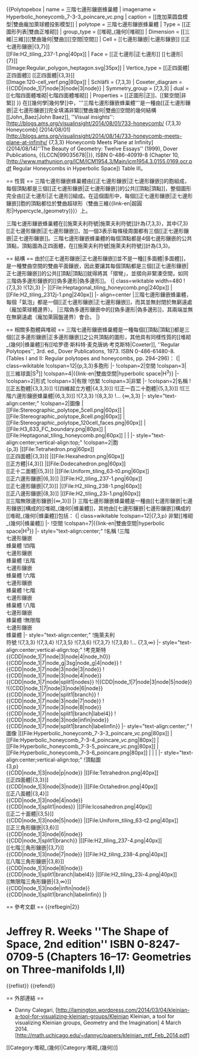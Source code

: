 {{Polytopebox
| name = 三階七邊形鑲嵌蜂巢體
| imagename = Hyperbolic_honeycomb_7-3-3_poincare_vc.png
| caption = [[庞加莱圆盘模型|雙曲龐加萊球體投影模型]]
| polytope = 三階七邊形鑲嵌蜂巢體
| Type = [[正圖形列表|雙曲正堆砌]]
| group_type = [[堆砌_(幾何)|堆砌]]
| Dimension = [[三維|三維]][[雙曲幾何|雙曲]][[空間|空間]]
| Cell = [[七邊形鑲嵌|七邊形鑲嵌]] [[正七邊形鑲嵌|{3,7}]] <br/>[[File:H2_tiling_237-1.png|40px]]
| Face = [[正七邊形|正七邊形]] [[七邊形|{7}]] <BR>[[Image:Regular_polygon_heptagon.svg|35px]]
| Vertice_type = [[正四面體|正四面體]] [[正四面體|{3,3}]] <br/>[[Image:120-cell_verf.png|80px]]
| Schläfli = {7,3,3}
| Coxeter_diagram = {{CDD|node_1|7|node|3|node|3|node}}
| Symmetry_group = [7,3,3]
| dual = [[七階四面體堆砌|七階四面體堆砌]]
| Properties = [[正圖形|正]]、[[緊空間|非緊]]
}}
在[[幾何學|幾何學]]中，'''三階七邊形鑲嵌蜂巢體'''是一種由[[正七邊形鑲嵌|正七邊形鑲嵌]]完全填滿非緊[[雙曲幾何|雙曲]]空間的幾何結構<ref>[[John_Baez|John Baez]], ''Visual insights'': [http://blogs.ams.org/visualinsight/2014/08/01/733-honeycomb/ {7,3,3} Honeycomb] (2014/08/01) </ref><ref>[http://blogs.ams.org/visualinsight/2014/08/14/733-honeycomb-meets-plane-at-infinity/ {7,3,3} Honeycomb Meets Plane at Infinity] (2014/08/14)</ref><ref>''The Beauty of Geometry: Twelve Essays'' (1999), Dover Publications, {{LCCN|99035678||}}, ISBN 0-486-40919-8 (Chapter 10, [http://www.mathunion.org/ICM/ICM1954.3/Main/icm1954.3.0155.0169.ocr.pdf Regular Honeycombs in Hyperbolic Space]) Table III</ref>。

== 性質 ==
三階七邊形鑲嵌蜂巢體由[[正七邊形鑲嵌|正七邊形鑲嵌]]的胞組成，每個頂點都是三個[[正七邊形鑲嵌|正七邊形鑲嵌]]的公共[[頂點|頂點]]，整個圖形完全由[[正七邊形|正七邊形]]組成。在這個圖形中，每個[[正七邊形鑲嵌|正七邊形鑲嵌]]胞的頂點都位於雙曲超球形（雙曲三維{{link-en|超圓形|Hypercycle_(geometry)}}）上。

三階七邊形鑲嵌蜂巢體在[[施萊夫利符號|施萊夫利符號]]計為{7,3,3}，其中{7,3}[[正七邊形鑲嵌|正七邊形鑲嵌]]，加一個3表示每條稜周圍都有三個[[正七邊形鑲嵌|正七邊形鑲嵌]]。三階七邊形鑲嵌蜂巢體的每個頂點都是4個七邊形鑲嵌的公共頂點，頂點圖為正四面體，在[[施萊夫利符號|施萊夫利符號]]計為{3,3}。

== 結構 ==
由於[[正七邊形鑲嵌|正七邊形鑲嵌]]並不是一種[[多面體|多面體]]，是一種雙曲空間的雙曲平面鑲嵌，因此要讓其每個頂點都是三個[[正七邊形鑲嵌|正七邊形鑲嵌]]的公共[[頂點|頂點]]就得將其「摺彎」，並摺向非緊湊空間，如同三階偽多邊形鑲嵌的[[偽多邊形|偽多邊形]]。
{| class=wikitable width=480
!{7,3,3}
!{12i,3}
|-
|[[File:Heptagonal_tiling_honeycomb.png|240px]]
|[[File:H2_tiling_2312j-1.png|240px]]
|- align=center
|三階七邊形鑲嵌蜂巢體，每個「氣泡」都是一個[[正七邊形鑲嵌|正七邊形鑲嵌]]，而其並無封閉於無窮遠處（龐加萊球體邊界）。
|三階偽多邊形鑲嵌中的[[偽多邊形|偽多邊形]]，其兩端並無在無窮遠處（龐加萊圓盤邊界）會合。
|}

== 相關多胞體與堆砌 ==
三階七邊形鑲嵌蜂巢體是一種每個[[頂點|頂點]]都是三個[[正多邊形鑲嵌|正多邊形鑲嵌]]之公共頂點的圖形，其他具有同樣性質的[[堆砌_(幾何)|蜂巢體]]有<ref>[[哈罗德·斯科特·麦克唐纳·考克斯特|Coxeter]], ''Regular Polytopes'', 3rd. ed., Dover Publications, 1973. ISBN 0-486-61480-8. (Tables I and II: Regular polytopes and honeycombs, pp. 294–296)</ref>：
{| class=wikitable
!colspan=12|{p,3,3}多胞形
|-
!colspan=2|空間
!colspan=3|[[三維球面|S<sup>3</sup>]]
!colspan=4|{{link-en|雙曲空間|hyperbolic space|H<sup>3</sup>}}
|-
!colspan=2|形式
!colspan=3|有限
!仿緊
!colspan=3|非緊
|-
!colspan=2|名稱
![[正五胞體|{3,3,3}]]
![[四維超立方體|{4,3,3}]]
![[正一百二十胞體|{5,3,3}]]
![[三階六邊形鑲嵌蜂巢體|{6,3,3}]]
!{7,3,3}
!{8,3,3}
!... {∞,3,3}
|- style="text-align:center;"
!colspan=2|圖像
|[[File:Stereographic_polytope_5cell.png|60px]]
|[[File:Stereographic_polytope_8cell.png|60px]]
|[[File:Stereographic_polytope_120cell_faces.png|60px]]
|[[File:H3_633_FC_boundary.png|80px]]
|[[File:Heptagonal_tiling_honeycomb.png|60px]]
|
|
|- style="text-align:center;vertical-align:top;"
!colspan=2|胞<BR>{p,3}
|[[File:Tetrahedron.png|60px]]<BR>[[正四面體|{3,3}]]
|[[File:Hexahedron.png|60px]]<BR>[[正方體|{4,3}]]
|[[File:Dodecahedron.png|60px]]<BR>[[正十二面體|{5,3}]]
|[[File:Uniform_tiling_63-t0.png|60px]]<BR>[[正六邊形鑲嵌|{6,3}]]
|[[File:H2_tiling_237-1.png|60px]]<BR>[[正七邊形鑲嵌|{7,3}]]
|[[File:H2_tiling_238-1.png|60px]]<BR>[[正八邊形鑲嵌|{8,3}]]
|[[File:H2_tiling_23i-1.png|60px]]<BR>[[三階無限邊形鑲嵌|{∞,3}]]
|}
三階七邊形鑲嵌蜂巢體是一種由[[七邊形鑲嵌|七邊形鑲嵌]]構成的[[堆砌_(幾何)|蜂巢體]]，其他由[[七邊形鑲嵌|七邊形鑲嵌]]構成的[[堆砌_(幾何)|蜂巢體]]包括：
{| class=wikitable
!colspan=12|{7,3,p} 非緊[[堆砌_(幾何)|蜂巢體]]
|-
!空間
!colspan=7|{{link-en|雙曲空間|hyperbolic space|H<sup>3</sup>}}
|- style="text-align:center;"
!名稱
!三階<br/>七邊形鑲嵌<br/>蜂巢體
!四階<br/>七邊形鑲嵌<br/>蜂巢體
!五階<br/>七邊形鑲嵌<br/>蜂巢體
!六階<br/>七邊形鑲嵌<br/>蜂巢體
!七階<br/>七邊形鑲嵌<br/>蜂巢體
!八階<br/>七邊形鑲嵌<br/>蜂巢體
!無限階<br/>七邊形鑲嵌<br/>蜂巢體
|- style="text-align:center;"
!施萊夫利<br/>符號
!{7,3,3}
!{7,3,4}
!{7,3,5}
!{7,3,6}
!{7,3,7}
!{7,3,8}
!... {7,3,∞}
|- style="text-align:center;vertical-align:top;"
!考克斯特<BR>{{CDD|node_1|7|node|3|node|4|node_h0}}<BR>{{CDD|node_1|7|node_g|3sg|node_g|4|node}}
!{{CDD|node_1|7|node|3|node|3|node}}
!{{CDD|node_1|7|node|3|node|4|node}}<BR>{{CDD|node_1|7|node|split1|nodes}}
!{{CDD|node_1|7|node|3|node|5|node}}
!{{CDD|node_1|7|node|3|node|6|node}}<BR>{{CDD|node_1|7|node|split1|branch}}
!{{CDD|node_1|7|node|3|node|7|node}}
!{{CDD|node_1|7|node|3|node|8|node}}<BR>{{CDD|node_1|7|node|split1|branch|label4}}
!{{CDD|node_1|7|node|3|node|infin|node}}<BR>{{CDD|node_1|7|node|split1|branch|labelinfin}}
|- style="text-align:center;"
!圖像
|[[File:Hyperbolic_honeycomb_7-3-3_poincare_vc.png|80px]]
|[[File:Hyperbolic_honeycomb_7-3-4_poincare_vc.png|80px]]
|[[File:Hyperbolic_honeycomb_7-3-5_poincare_vc.png|80px]]
|[[File:Hyperbolic_honeycomb_7-3-6_poincare.png|80px]]
|
|
|
|- style="text-align:center;vertical-align:top;"
!頂點圖<BR>{3,p}<BR>{{CDD|node_1|3|node|p|node}}
|[[File:Tetrahedron.png|40px]]<BR>[[正四面體|{3,3}]]<BR>{{CDD|node_1|3|node|3|node}}
|[[File:Octahedron.png|40px]]<BR>[[正八面體|{3,4}]]<BR>{{CDD|node_1|3|node|4|node}}<BR>{{CDD|node_1|split1|nodes}}
|[[File:Icosahedron.png|40px]]<BR>[[正二十面體|{3,5}]]<BR>{{CDD|node_1|3|node|5|node}}
|[[File:Uniform_tiling_63-t2.png|40px]]<BR>[[正三角形鑲嵌|{3,6}]]<BR>{{CDD|node_1|3|node|6|node}}<BR>{{CDD|node_1|split1|branch}}
|[[File:H2_tiling_237-4.png|40px]]<BR>[[七階三角形鑲嵌|{3,7}]]<BR>{{CDD|node_1|3|node|7|node}}
|[[File:H2_tiling_238-4.png|40px]]<BR>[[八階三角形鑲嵌|{3,8}]]<BR>{{CDD|node_1|3|node|8|node}}<BR>{{CDD|node_1|split1|branch|label4}}
|[[File:H2_tiling_23i-4.png|40px]]<BR>[[無限階三角形鑲嵌|{3,∞}]]<BR>{{CDD|node_1|3|node|infin|node}}<BR>{{CDD|node_1|split1|branch|labelinfin}}
|}

== 參考文獻 ==
{{refbegin|2}}
# Jeffrey R. Weeks ''The Shape of Space, 2nd edition'' ISBN 0-8247-0709-5 (Chapters 16–17: Geometries on Three-manifolds I,II)
{{reflist}}
{{refend}}

== 外部連結 ==
* Danny Calegari, [http://lamington.wordpress.com/2014/03/04/kleinian-a-tool-for-visualizing-kleinian-groups/Kleinian Kleinian, a tool for visualizing Kleinian groups, Geometry and the Imagination] 4 March 2014. [http://math.uchicago.edu/~dannyc/papers/kleinian_mtf_Feb_2014.pdf]

[[Category:堆砌_(幾何)|Category:堆砌_(幾何)]]